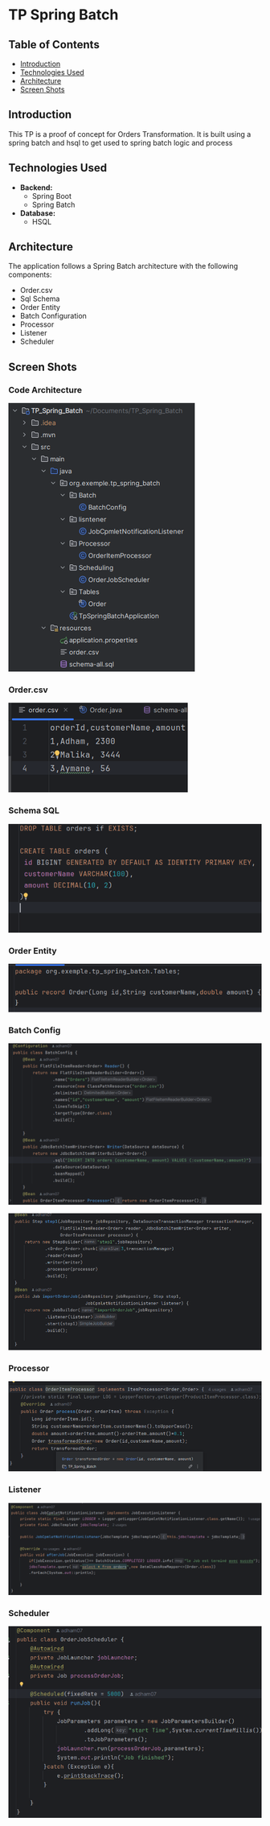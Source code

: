 # TP Spring Batch

## Table of Contents
- [Introduction](#introduction)
- [Technologies Used](#technologies-used)
- [Architecture](#architecture)
- [Screen Shots](#screen-shots)

## Introduction
This TP is a proof of concept for Orders Transformation. It is built using a spring batch and hsql to get used to spring batch logic and process

## Technologies Used
- **Backend:**
    - Spring Boot
    - Spring Batch
- **Database:**
    - HSQL

## Architecture
The application follows a Spring Batch architecture with the following components:
- Order.csv
- Sql Schema
- Order Entity
- Batch Configuration
- Processor
- Listener
- Scheduler

## Screen Shots

### Code Architecture
![img_4.png](img_4.png)

### Order.csv

![img.png](img.png)

### Schema SQL

![img_1.png](img_1.png)

### Order Entity
![img_2.png](img_2.png)

### Batch Config

![img_3.png](img_3.png)

![img_5.png](img_5.png)

### Processor
![img_6.png](img_6.png)

### Listener
![img_8.png](img_8.png)

### Scheduler
![img_7.png](img_7.png)